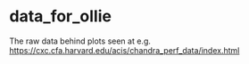# data_for_ollie
The raw data behind plots seen at e.g. https://cxc.cfa.harvard.edu/acis/chandra_perf_data/index.html
